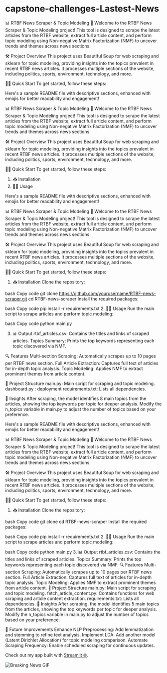 # capstone-challenges-Lastest-News
📊 RTBF News Scraper & Topic Modeling
📰
Welcome to the RTBF News Scraper & Topic Modeling project! This tool is designed to scrape the latest articles from the RTBF website, extract full article content, and perform topic modeling using Non-negative Matrix Factorization (NMF) to uncover trends and themes across news sections.

🛠️ Project Overview
This project uses Beautiful Soup for web scraping and sklearn for topic modeling, providing insights into the topics prevalent in recent RTBF news articles. It processes multiple sections of the website, including politics, sports, environment, technology, and more.

🏃‍♂️ Quick Start
To get started, follow these steps:

Here's a sample README file with descriptive sections, enhanced with emojis for better readability and engagement!

📊 RTBF News Scraper & Topic Modeling 📰
Welcome to the RTBF News Scraper & Topic Modeling project! This tool is designed to scrape the latest articles from the RTBF website, extract full article content, and perform topic modeling using Non-negative Matrix Factorization (NMF) to uncover trends and themes across news sections.

🛠️ Project Overview
This project uses Beautiful Soup for web scraping and sklearn for topic modeling, providing insights into the topics prevalent in recent RTBF news articles. It processes multiple sections of the website, including politics, sports, environment, technology, and more.

🏃‍♂️ Quick Start
To get started, follow these steps:

1. 📥 Installation
2. 🧑‍💻 Usage

Here's a sample README file with descriptive sections, enhanced with emojis for better readability and engagement!

📊 RTBF News Scraper & Topic Modeling 📰
Welcome to the RTBF News Scraper & Topic Modeling project! This tool is designed to scrape the latest articles from the RTBF website, extract full article content, and perform topic modeling using Non-negative Matrix Factorization (NMF) to uncover trends and themes across news sections.

🛠️ Project Overview
This project uses Beautiful Soup for web scraping and sklearn for topic modeling, providing insights into the topics prevalent in recent RTBF news articles. It processes multiple sections of the website, including politics, sports, environment, technology, and more.

🏃‍♂️ Quick Start
To get started, follow these steps:

1. 📥 Installation
Clone the repository:

bash
Copy code
git clone https://github.com/yourusername/RTBF-news-scraper.git
cd RTBF-news-scraper
Install the required packages:

bash
Copy code
pip install -r requirements.txt
2. 🧑‍💻 Usage
Run the main script to scrape articles and perform topic modeling:

bash
Copy code
python main.py

3. 📊 Output
rtbf_articles.csv: Contains the titles and links of scraped articles.
Topics Summary: Prints the top keywords representing each topic discovered via NMF.

🔍 Features
Multi-section Scraping: Automatically scrapes up to 10 pages per RTBF news section.
Full Article Extraction: Captures full text of articles for in-depth topic analysis.
Topic Modeling: Applies NMF to extract prominent themes from article content.

📁 Project Structure
main.py: Main script for scraping and topic modeling.
dashboard.py : deployment
requirements.txt: Lists all dependencies.

🧠 Insights
After scraping, the model identifies 8 main topics from the articles, showing the top keywords per topic for deeper analysis. Modify the n_topics variable in main.py to adjust the number of topics based on your preference.

Here's a sample README file with descriptive sections, enhanced with emojis for better readability and engagement!

📊 RTBF News Scraper & Topic Modeling 📰
Welcome to the RTBF News Scraper & Topic Modeling project! This tool is designed to scrape the latest articles from the RTBF website, extract full article content, and perform topic modeling using Non-negative Matrix Factorization (NMF) to uncover trends and themes across news sections.

🛠️ Project Overview
This project uses Beautiful Soup for web scraping and sklearn for topic modeling, providing insights into the topics prevalent in recent RTBF news articles. It processes multiple sections of the website, including politics, sports, environment, technology, and more.

🏃‍♂️ Quick Start
To get started, follow these steps:

1. 📥 Installation
Clone the repository:

bash
Copy code
git clone
cd RTBF-news-scraper
Install the required packages:

bash
Copy code
pip install -r requirements.txt
2. 🧑‍💻 Usage
Run the main script to scrape articles and perform topic modeling:

bash
Copy code
python main.py
3. 📊 Output
rtbf_articles.csv: Contains the titles and links of scraped articles.
Topics Summary: Prints the top keywords representing each topic discovered via NMF.
🔍 Features
Multi-section Scraping: Automatically scrapes up to 10 pages per RTBF news section.
Full Article Extraction: Captures full text of articles for in-depth topic analysis.
Topic Modeling: Applies NMF to extract prominent themes from article content.
📁 Project Structure
main.py: Main script for scraping and topic modeling.
fetch_article_content.py: Contains functions for web scraping and article content extraction.
requirements.txt: Lists all dependencies.
🧠 Insights
After scraping, the model identifies 5 main topics from the articles, showing the top keywords per topic for deeper analysis. Modify the n_topics variable in main.py to adjust the number of topics based on your preference.

🚀 Future Improvements
Enhance NLP Preprocessing: Add lemmatization and stemming to refine text analysis.
Implement LDA: Add another model (Latent Dirichlet Allocation) for topic modeling comparison.
Automate Scraping Frequency: Enable scheduled scraping for continuous updates.


Check out my app built with [Streamlit 🌐](https://minh-f5-capstone-challenges-lastest-news-dashboard-6rc4lh.streamlit.app/).

![Breaking News GIF](https://media.giphy.com/media/6H9Oqec3e7cFuHzr4K/giphy.gif)
